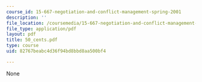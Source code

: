 ```yaml
---
course_id: 15-667-negotiation-and-conflict-management-spring-2001
description: ''
file_location: /coursemedia/15-667-negotiation-and-conflict-management-spring-2001/82767beabc4d36f94bd8bbd8aa500bf4_50_cents.pdf
file_type: application/pdf
layout: pdf
title: 50_cents.pdf
type: course
uid: 82767beabc4d36f94bd8bbd8aa500bf4

---
```

None